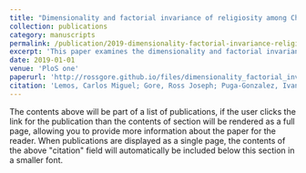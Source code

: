 ```yaml
---
title: "Dimensionality and factorial invariance of religiosity among Christians and the religiously unaffiliated: A cross-cultural analysis based on the International Social Survey Programme"
collection: publications
category: manuscripts
permalink: /publication/2019-dimensionality-factorial-invariance-religiosity
excerpt: 'This paper examines the dimensionality and factorial invariance of religiosity across different cultural contexts, focusing on Christians and the religiously unaffiliated.'
date: 2019-01-01
venue: 'PloS one'
paperurl: 'http://rossgore.github.io/files/dimensionality_factorial_invariance_religiosity.pdf'
citation: 'Lemos, Carlos Miguel; Gore, Ross Joseph; Puga-Gonzalez, Ivan; Shults, F LeRon. (2019). "Dimensionality and factorial invariance of religiosity among Christians and the religiously unaffiliated: A cross-cultural analysis based on the International Social Survey Programme". <i>PloS one</i>. 14(5), e0216352.'
---
```

The contents above will be part of a list of publications, if the user clicks the link for the publication than the contents of section will be rendered as a full page, allowing you to provide more information about the paper for the reader. When publications are displayed as a single page, the contents of the above "citation" field will automatically be included below this section in a smaller font.